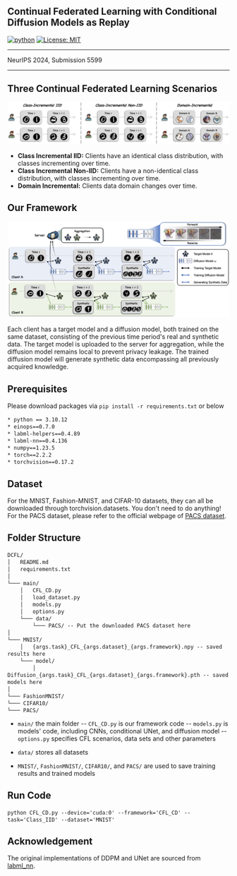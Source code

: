 ## Continual Federated Learning with Conditional Diffusion Models as Replay

[![python](https://img.shields.io/badge/Python_3.10-306998?logo=python&logoColor=FFD43B
)](https://www.python.org/downloads/release/python-31012/)
[![License: MIT](https://img.shields.io/badge/license-MIT-750014.svg)](https://opensource.org/licenses/MIT) 

-----------------------------------------------------------------------------------------------

NeurIPS 2024, Submission 5599

-----------------------------------------------------------------------------------------------

## Three Continual Federated Learning Scenarios

![overview](Fig/CFL_Scenarios.png)

- **Class Incremental IID:** Clients have an identical class distribution, with classes incrementing over time.
- **Class Incremental Non-IID:** Clients have a non-identical class distribution, with classes incrementing over time.
- **Domain Incremental:** Clients data domain changes over time.

## Our Framework

![overview](Fig/FL_Diffusion.png)

Each client has a target model and a diffusion model, both trained on the same dataset, consisting of the previous time period's real and synthetic data. The target model is uploaded to the server for aggregation, while the diffusion model remains local to prevent privacy leakage. The trained diffusion model will generate synthetic data encompassing all previously acquired knowledge.

## Prerequisites
Please download packages via `pip install -r requirements.txt` or below
```
* python == 3.10.12
* einops==0.7.0
* labml-helpers==0.4.89
* labml-nn==0.4.136
* numpy==1.23.5
* torch==2.2.2
* torchvision==0.17.2
```

## Dataset

For the MNIST, Fashion-MNIST, and CIFAR-10 datasets, they can all be downloaded through torchvision.datasets. You don't need to do anything! 
For the PACS dataset, please refer to the official webpage of [PACS dataset](https://dali-dl.github.io/project_iccv2017.html).

## Folder Structure
```
DCFL/
│   README.md
│   requirements.txt    
│
└─── main/
    │   CFL_CD.py
    │   load_dataset.py
    │   models.py
    │   options.py
    └─── data/
        └─── PACS/ -- Put the downloaded PACS dataset here
│
└─── MNIST/
    │   {args.task}_CFL_{args.dataset}_{args.framework}.npy -- saved results here
    └─── model/
        │   Diffusion_{args.task}_CFL_{args.dataset}_{args.framework}.pth -- saved models here
│
└─── FashionMNIST/
└─── CIFAR10/
└─── PACS/
```

- `main/` the main folder
-- `CFL_CD.py` is our framework code
-- `models.py` is models' code, including CNNs, conditional UNet, and diffusion model
-- `options.py` specifies CFL scenarios, data sets and other parameters

- `data/` stores all datasets

- `MNIST/`, `FashionMNIST/`, `CIFAR10/`, and `PACS/` are used to save training results and trained models

## Run Code
```
python CFL_CD.py --device='cuda:0' --framework='CFL_CD' --task='Class_IID' --dataset='MNIST'
```

## Acknowledgement

The original implementations of DDPM and UNet are sourced from [labml_nn](https://nn.labml.ai/diffusion/ddpm/index.html).




